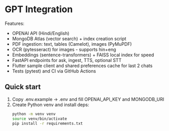 # GPT Integration

Features:
- OPENAI API (Hindi/English)
- MongoDB Atlas (vector search) + index creation script
- PDF ingestion: text, tables (Camelot), images (PyMuPDF)
- OCR (pytesseract) for images - supports hin+eng
- Embeddings (sentence-transformers) + FAISS local index for speed
- FastAPI endpoints for ask, ingest, TTS, optional STT
- Flutter sample client and shared preferences cache for last 2 chats
- Tests (pytest) and CI via GitHub Actions

## Quick start
1. Copy .env.example → .env and fill OPENAI_API_KEY and MONGODB_URI
2. Create Python venv and install deps:
   ```bash
   python -m venv venv
   source venv/bin/activate
   pip install -r requirements.txt